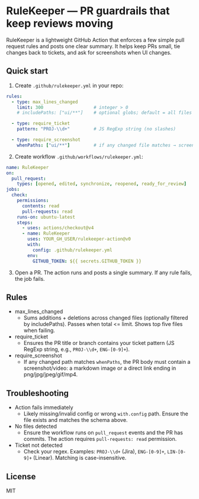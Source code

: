# RuleKeeper — PR guardrails that keep reviews moving

RuleKeeper is a lightweight GitHub Action that enforces a few simple pull request rules and posts one clear summary. It helps keep PRs small, tie changes back to tickets, and ask for screenshots when UI changes.

## Quick start

1. Create `.github/rulekeeper.yml` in your repo:

```yaml
rules:
  - type: max_lines_changed
    limit: 300                   # integer > 0
    # includePaths: ["ui/**"]    # optional globs; default = all files

  - type: require_ticket
    pattern: "PROJ-\\d+"         # JS RegExp string (no slashes)

  - type: require_screenshot
    whenPaths: ["ui/**"]         # if any changed file matches → screenshot/video required
```

2. Create workflow `.github/workflows/rulekeeper.yml`:

```yaml
name: RuleKeeper
on:
  pull_request:
    types: [opened, edited, synchronize, reopened, ready_for_review]
jobs:
  check:
    permissions:
      contents: read
      pull-requests: read
    runs-on: ubuntu-latest
    steps:
      - uses: actions/checkout@v4
      - name: RuleKeeper
        uses: YOUR_GH_USER/rulekeeper-action@v0
        with:
          config: .github/rulekeeper.yml
        env:
          GITHUB_TOKEN: ${{ secrets.GITHUB_TOKEN }}
```

3. Open a PR. The action runs and posts a single summary. If any rule fails, the job fails.

## Rules

- max_lines_changed
  - Sums additions + deletions across changed files (optionally filtered by includePaths). Passes when total <= limit. Shows top five files when failing.
- require_ticket
  - Ensures the PR title or branch contains your ticket pattern (JS RegExp string, e.g., `PROJ-\\d+`, `ENG-[0-9]+`).
- require_screenshot
  - If any changed path matches `whenPaths`, the PR body must contain a screenshot/video: a markdown image or a direct link ending in png/jpg/jpeg/gif/mp4.

## Troubleshooting

- Action fails immediately
  - Likely missing/invalid config or wrong `with.config` path. Ensure the file exists and matches the schema above.
- No files detected
  - Ensure the workflow runs on `pull_request` events and the PR has commits. The action requires `pull-requests: read` permission.
- Ticket not detected
  - Check your regex. Examples: `PROJ-\\d+` (Jira), `ENG-[0-9]+`, `LIN-[0-9]+` (Linear). Matching is case-insensitive.

## License

MIT
